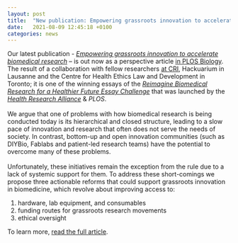 ```yaml
---
layout: post
title:  "New publication: Empowering grassroots innovation to accelerate biomedical research"
date:   2021-08-09 12:45:18 +0100
categories: news
---
```

Our latest publication - [_Empowering grassroots innovation to accelerate biomedical research_](https://journals.plos.org/plosbiology/article?id=10.1371/journal.pbio.3001349) – is out now as a perspective article [in PLOS Biology](https://journals.plos.org/plosbiology/article?id=10.1371/journal.pbio.3001349). The result of a collaboration with fellow researchers [at CRI](https://research.cri-paris.org), Hackuarium in Lausanne and the Centre for Health Ethics Law and Development in Toronto; it is one of the winning essays of the _[Reimagine Biomedical Research for a Healthier Future Essay Challenge](https://theplosblog.plos.org/2020/12/reimagine-biomedical-research-for-a-healthier-future/)_ that was launched by the _[Health Research Alliance](https://www.healthra.org/)_ & _PLOS_.
<br/><br/>
We argue that one of problems with how biomedical research is being conducted today is its hierarchical and closed structure, leading to a slow pace of innovation and research that often does not serve the needs of society. In contrast, bottom-up and open innovation communities (such as DIYBio, Fablabs and patient-led research teams) have the potential to overcome many of these problems.
<br/><br/>
Unfortunately, these initiatives remain the exception from the rule due to a lack of systemic support for them. To address these short-comings we propose three actionable reforms that could support grassroots innovation in biomedicine, which revolve about improving access to:
1. hardware, lab equipment, and consumables
2. funding routes for grassroots research movements
3. ethical oversight

To learn more, [read the full article](https://journals.plos.org/plosbiology/article?id=10.1371/journal.pbio.3001349).
